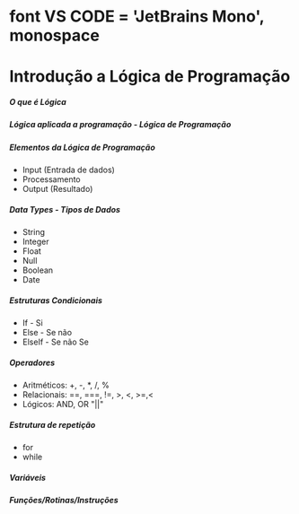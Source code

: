 # font VS CODE = 'JetBrains Mono', monospace

# Introdução a Lógica de Programação

##### O que é Lógica

##### Lógica aplicada a programação - Lógica de Programação

##### Elementos da Lógica de Programação

- Input (Entrada de dados)
- Processamento
- Output (Resultado)

##### Data Types - Tipos de Dados

- String
- Integer
- Float
- Null
- Boolean
- Date

##### Estruturas Condicionais

- If - Si
- Else - Se não
- ElseIf - Se não Se

##### Operadores

- Aritméticos: +, -, \*, /, %
- Relacionais: ==, ===, !=, >, <, >=,<
- Lógicos: AND, OR "||"

##### Estrutura de repetição

- for
- while

##### Variáveis

##### Funções/Rotinas/Instruções

